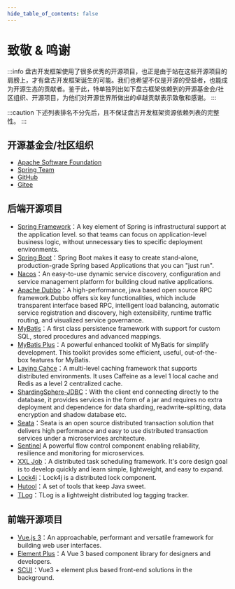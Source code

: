 ```yaml
---
hide_table_of_contents: false
---
```

<head>
  <title>盘古开发框架 | 致敬 & 鸣谢</title>
  <meta name="keywords" content="盘古开发框架 | 致敬 & 鸣谢" />
  <meta name="description" content="盘古开发框架是一套轻量稳健的工业级分布式微服务开发治理框架（兼容单体分层架构）" />
</head>

# 致敬 & 鸣谢

:::info
盘古开发框架使用了很多优秀的开源项目，也正是由于站在这些开源项目的肩膀上，才有盘古开发框架诞生的可能。我们也希望不仅是开源的受益者，也能成为开源生态的贡献者。鉴于此，特单独列出如下盘古框架依赖到的开源基金会/社区组织、开源项目，为他们对开源世界所做出的卓越贡献表示致敬和感谢。
:::

:::caution
下述列表排名不分先后，且不保证盘古开发框架资源依赖列表的完整性。
:::

## 开源基金会/社区组织

- [Apache Software Foundation](https://www.apache.org/)
- [Spring Team](https://spring.io/team)
- [GitHub](https://github.com/)
- [Gitee](https://gitee.com/)

## 后端开源项目
- [Spring Framework](https://spring.io/projects/spring-framework)：A key element of Spring is infrastructural support at the application level. so that teams can focus on application-level business logic, without unnecessary ties to specific deployment environments.
- [Spring Boot](https://spring.io/projects/spring-boot)：Spring Boot makes it easy to create stand-alone, production-grade Spring based Applications that you can "just run".
- [Nacos](https://nacos.io/en-us/index.html)：An easy-to-use dynamic service discovery, configuration and service management platform for building cloud native applications.
- [Apache Dubbo](https://dubbo.apache.org/en/)：A high-performance, java based open source RPC framework.Dubbo offers six key functionalities, which include transparent interface based RPC, intelligent load balancing, automatic service registration and discovery, high extensibility, runtime traffic routing, and visualized service governance.
- [MyBatis](https://mybatis.org/mybatis-3/)：A first class persistence framework with support for custom SQL, stored procedures and advanced mappings.
- [MyBatis Plus](https://github.com/baomidou/mybatis-plus)：A powerful enhanced toolkit of MyBatis for simplify development. This toolkit provides some efficient, useful, out-of-the-box features for MyBatis.
- [Laying Cahce](https://github.com/xiaolyuh/layering-cache)：A multi-level caching framework that supports distributed environments. It uses Caffeine as a level 1 local cache and Redis as a level 2 centralized cache.
- [ShardingSphere-JDBC](https://shardingsphere.apache.org/index.html)：With the client end connecting directly to the database, it provides services in the form of a jar and requires no extra deployment and dependence for data sharding, readwrite-splitting, data encryption and shadow database etc.
- [Seata](https://seata.io/en-us/index.html)：Seata is an open source distributed transaction solution that delivers high performance and easy to use distributed transaction services under a microservices architecture.
- [Sentinel](https://sentinelguard.io/en-us/) A powerful flow control component enabling reliability, resilience and monitoring for microservices. 
- [XXL Job](https://github.com/xuxueli/xxl-job)：A distributed task scheduling framework. It's core design goal is to develop quickly and learn simple, lightweight, and easy to expand.
- [Lock4j](https://gitee.com/baomidou/lock4j)：Lock4j is a distributed lock component.
- [Hutool](https://hutool.cn/docs)：A set of tools that keep Java sweet.
- [TLog](https://tlog.yomahub.com/en/docs/)：TLog is a lightweight distributed log tagging tracker.

## 前端开源项目
- [Vue.js 3](https://vuejs.org)：An approachable, performant and versatile framework for building web user interfaces.
- [Element Plus](https://element-plus.gitee.io/en-US)：A Vue 3 based component library for designers and developers.
- [SCUI](https://lolicode.gitee.io/scui-doc)：Vue3 + element plus based front-end solutions in the background.
